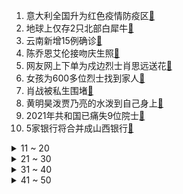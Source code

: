 1. 意大利全国升为红色疫情防疫区[:link:](https://s.weibo.com/weibo?q=%23意大利全国升为红色疫情防疫区%23&Refer=top)
2. 地球上仅存2只北部白犀牛[:link:](https://s.weibo.com/weibo?q=%23地球上仅存2只北部白犀牛%23&Refer=top)
3. 云南新增15例确诊[:link:](https://s.weibo.com/weibo?q=%23云南新增15例确诊%23&Refer=top)
4. 陈乔恩艾伦接吻庆生照[:link:](https://s.weibo.com/weibo?q=%23陈乔恩艾伦接吻庆生照%23&Refer=top)
5. 网友网上下单为戍边烈士肖思远送花[:link:](https://s.weibo.com/weibo?q=%23网友网上下单为戍边烈士肖思远送花%23&Refer=top)
6. 女孩为600多位烈士找到家人[:link:](https://s.weibo.com/weibo?q=%23女孩为600多位烈士找到家人%23&Refer=top)
7. 肖战被私生围堵[:link:](https://s.weibo.com/weibo?q=%23肖战被私生围堵%23&Refer=top)
8. 黄明昊泼贾乃亮的水泼到自己身上[:link:](https://s.weibo.com/weibo?q=%23黄明昊泼贾乃亮的水泼到自己身上%23&Refer=top)
9. 2021年共和国已痛失9位院士[:link:](https://s.weibo.com/weibo?q=%232021年共和国已痛失9位院士%23&Refer=top)
10. 5家银行将合并成山西银行[:link:](https://s.weibo.com/weibo?q=%235家银行将合并成山西银行%23&Refer=top)
<details>
<summary>11 ~ 20</summary>

11. 李菲儿为假唱道歉[:link:](https://s.weibo.com/weibo?q=%23李菲儿为假唱道歉%23&Refer=top)
12. 美国佛州227万吨有毒废水泄露[:link:](https://s.weibo.com/weibo?q=%23美国佛州227万吨有毒废水泄露%23&Refer=top)
13. VaVa说丁太昇吃了文化有限的亏[:link:](https://s.weibo.com/weibo?q=%23VaVa说丁太昇吃了文化有限的亏%23&Refer=top)
14. 学生徒步108里为烈士扫墓[:link:](https://s.weibo.com/weibo?q=%23学生徒步108里为烈士扫墓%23&Refer=top)
15. 易立竞 提词器是在限制我只能这么吐[:link:](https://s.weibo.com/weibo?q=%23易立竞%20提词器是在限制我只能这么吐%23&Refer=top)
16. 迪丽热巴吴磊 般配式演技[:link:](https://s.weibo.com/weibo?q=%23迪丽热巴吴磊%20般配式演技%23&Refer=top)
17. 赵露思领养需要特殊照顾的流浪狗[:link:](https://s.weibo.com/weibo?q=%23赵露思领养需要特殊照顾的流浪狗%23&Refer=top)
18. 山东东营偷排危废事件致2死[:link:](https://s.weibo.com/weibo?q=%23山东东营偷排危废事件致2死%23&Refer=top)
19. 5家上市银行个人房贷占比超标[:link:](https://s.weibo.com/weibo?q=%235家上市银行个人房贷占比超标%23&Refer=top)
20. 专家回应别人打了疫苗我就不用打[:link:](https://s.weibo.com/weibo?q=%23专家回应别人打了疫苗我就不用打%23&Refer=top)
</details>
<details>
<summary>21 ~ 30</summary>

21. 张彬彬是预言家吧[:link:](https://s.weibo.com/weibo?q=%23张彬彬是预言家吧%23&Refer=top)
22. 龚俊极限挑战预告[:link:](https://s.weibo.com/weibo?q=%23龚俊极限挑战预告%23&Refer=top)
23. 李一桐晒沙滩照[:link:](https://s.weibo.com/weibo?q=%23李一桐晒沙滩照%23&Refer=top)
24. 极限挑战[:link:](https://s.weibo.com/weibo?q=%23极限挑战%23&Refer=top)
25. 阮青夏束文波结婚[:link:](https://s.weibo.com/weibo?q=%23阮青夏束文波结婚%23&Refer=top)
26. 米佧邢克垒沙发吻[:link:](https://s.weibo.com/weibo?q=%23米佧邢克垒沙发吻%23&Refer=top)
27. 霍勒迪顶薪续约雄鹿[:link:](https://s.weibo.com/weibo?q=%23霍勒迪顶薪续约雄鹿%23&Refer=top)
28. 美海军罗斯福号航母进入南海[:link:](https://s.weibo.com/weibo?q=%23美海军罗斯福号航母进入南海%23&Refer=top)
29. 人民英雄永垂不朽[:link:](https://s.weibo.com/weibo?q=%23人民英雄永垂不朽%23&Refer=top)
30. 陈卓璇钻石星月复古套装[:link:](https://s.weibo.com/weibo?q=%23陈卓璇钻石星月复古套装%23&Refer=top)
</details>
<details>
<summary>31 ~ 40</summary>

31. 司藤[:link:](https://s.weibo.com/weibo?q=%23司藤%23&Refer=top)
32. 三星堆博物馆单日游客量近2万[:link:](https://s.weibo.com/weibo?q=%23三星堆博物馆单日游客量近2万%23&Refer=top)
33. 龚俊大喇叭应援创4学员[:link:](https://s.weibo.com/weibo?q=%23龚俊大喇叭应援创4学员%23&Refer=top)
34. 戍边英烈肖思远16岁表妹想当兵[:link:](https://s.weibo.com/weibo?q=%23戍边英烈肖思远16岁表妹想当兵%23&Refer=top)
35. 沈海高速交通事故4人仍在ICU抢救[:link:](https://s.weibo.com/weibo?q=%23沈海高速交通事故4人仍在ICU抢救%23&Refer=top)
36. 泰山酒店价高游客挤厕所过夜[:link:](https://s.weibo.com/weibo?q=%23泰山酒店价高游客挤厕所过夜%23&Refer=top)
37. 女性展示身材有错吗[:link:](https://s.weibo.com/weibo?q=%23女性展示身材有错吗%23&Refer=top)
38. 陈祥榕奶奶至今还不知孙子已牺牲[:link:](https://s.weibo.com/weibo?q=%23陈祥榕奶奶至今还不知孙子已牺牲%23&Refer=top)
39. 廊坊一小餐桌负责人掌掴学生[:link:](https://s.weibo.com/weibo?q=%23廊坊一小餐桌负责人掌掴学生%23&Refer=top)
40. 黄明昊我想有个家[:link:](https://s.weibo.com/weibo?q=%23黄明昊我想有个家%23&Refer=top)
</details>
<details>
<summary>41 ~ 50</summary>

41. 自拍大熊猫雕塑亮相都江堰[:link:](https://s.weibo.com/weibo?q=%23自拍大熊猫雕塑亮相都江堰%23&Refer=top)
42. 快船战胜湖人[:link:](https://s.weibo.com/weibo?q=%23快船战胜湖人%23&Refer=top)
43. 米佧邢克垒订婚[:link:](https://s.weibo.com/weibo?q=%23米佧邢克垒订婚%23&Refer=top)
44. 广州杜鹃花开红满山[:link:](https://s.weibo.com/weibo?q=%23广州杜鹃花开红满山%23&Refer=top)
45. 租车市场火爆[:link:](https://s.weibo.com/weibo?q=%23租车市场火爆%23&Refer=top)
46. 安徽农业大学学生拒服兵役被处罚[:link:](https://s.weibo.com/weibo?q=%23安徽农业大学学生拒服兵役被处罚%23&Refer=top)
47. 那兔清明特别版[:link:](https://s.weibo.com/weibo?q=%23那兔清明特别版%23&Refer=top)
48. kaka[:link:](https://s.weibo.com/weibo?q=%23kaka%23&Refer=top)
49. 成年人的累是看不见的[:link:](https://s.weibo.com/weibo?q=%23成年人的累是看不见的%23&Refer=top)
50. 汤普森加盟广东男篮[:link:](https://s.weibo.com/weibo?q=%23汤普森加盟广东男篮%23&Refer=top)
</details>